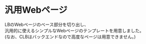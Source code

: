 # 汎用Webページ
LBのWebページのベース部分を切り出し、  
汎用的に使えるシンプルなWebページのテンプレートを用意しました。  
(なお、CLBはバックエンドなので高度なページは用意できません。)